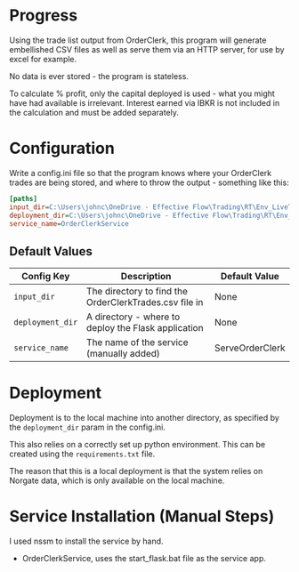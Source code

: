 # Progress

Using the trade list output from OrderClerk, this program will generate embellished CSV 
files as well as serve them via an HTTP server, for use by excel for example.

No data is ever stored - the program is stateless.

To calculate % profit, only the capital deployed is used - what you might have had available is irrelevant.  Interest
earned via IBKR is not included in the calculation and must be added separately.

# Configuration

Write a config.ini file so that the program knows where your OrderClerk trades are being stored, and
where to throw the output - something like this:

```ini
[paths]
input_dir=C:\Users\johnc\OneDrive - Effective Flow\Trading\RT\Env_LiveTrading\OrderClerk
deployment_dir=C:\Users\johnc\OneDrive - Effective Flow\Trading\RT\Env_LiveTrading\Reporting
service_name=OrderClerkService
```

## Default Values

| Config Key       | Description                                            | Default Value   |
|------------------|--------------------------------------------------------|-----------------|
| `input_dir`      | The directory to find the OrderClerkTrades.csv file in | None            |
| `deployment_dir` | A directory - where to deploy the Flask application    | None            |
| `service_name`   | The name of the service (manually added)               | ServeOrderClerk |

# Deployment

Deployment is to the local machine into another directory, as specified by the ``deployment_dir`` param in the 
config.ini. 

This also relies on a correctly set up python environment.  This can be created using the ``requirements.txt`` file.

The reason that this is a local deployment is that the system relies on Norgate data, which is only available on the
local machine.

# Service Installation (Manual Steps)

I used nssm to install the service by hand.  

* OrderClerkService, uses the start_flask.bat file as the service app.

